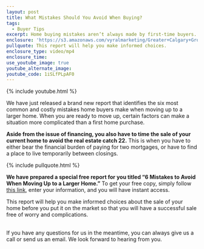 ```yaml
---
layout: post
title: What Mistakes Should You Avoid When Buying?
tags:
  - Buyer Tips
excerpt: Home buying mistakes aren’t always made by first-time buyers. Move up buyers can fall victim to bad mistakes as well.
enclosure: 'https://s3.amazonaws.com/vyralmarketing/Greater+Calgary+Group/Greater+Calgary+Group-+Move+up+buyers+beware.mp4'
pullquote: This report will help you make informed choices.
enclosure_type: video/mp4
enclosure_time:
use_youtube_image: true
youtube_alternate_image:
youtube_code: 1iSLfPLpAF0
---
```



{% include youtube.html %}

We have just released a brand new report that identifies the six most common and costly mistakes home buyers make when moving up to a larger home. When you are ready to move up, certain factors can make a situation more complicated than a first home purchase.

**Aside from the issue of financing, you also have to time the sale of your current home to avoid the real estate catch 22.** This is when you have to either bear the financial burden of paying for two mortgages, or have to find a place to live temporarily between closings.

{% include pullquote.html %}

**We have prepared a special free report for you titled “6 Mistakes to Avoid When Moving Up to a Larger Home.”** To get your free copy, simply follow [this link](http://www.greatercalgarygroup.com/info/6-buyer-mistakes), enter your information, and you will have instant access.

This report will help you make informed choices about the sale of your home before you put it on the market so that you will have a successful sale free of worry and complications.

<br>If you have any questions for us in the meantime, you can always give us a call or send us an email. We look forward to hearing from you.